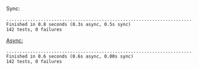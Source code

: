 Sync:

```
..............................................................................................................................................
Finished in 0.8 seconds (0.3s async, 0.5s sync)
142 tests, 0 failures
```

[Async:](https://github.com/ruslandoga/sqlite3-memory-async/tree/async)

```
..............................................................................................................................................
Finished in 0.6 seconds (0.6s async, 0.00s sync)
142 tests, 0 failures
```
